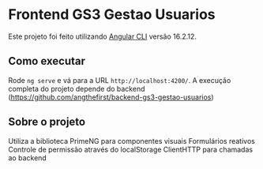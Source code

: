 # Frontend GS3 Gestao Usuarios

Este projeto foi feito utilizando [Angular CLI](https://github.com/angular/angular-cli) versão 16.2.12.

## Como executar

Rode `ng serve` e vá para a URL `http://localhost:4200/`.
A execução completa do projeto depende do backend (https://github.com/angthefirst/backend-gs3-gestao-usuarios)

## Sobre o projeto
Utiliza a biblioteca PrimeNG para componentes visuais
Formulários reativos
Controle de permissão através do localStorage
ClientHTTP para chamadas ao backend
